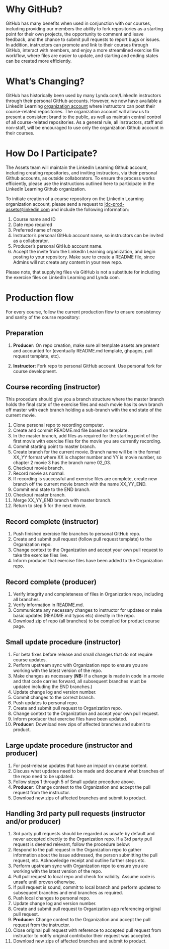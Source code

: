 # Why GitHub?

GitHub has many benefits when used in conjunction with our courses, including providing our members the ability to fork repositories as a starting point for their own projects, the opportunity to comment and leave feedback, and the chance to submit pull requests to report bugs or issues. In addition, instructors can promote and link to their courses through GitHub, interact with members, and enjoy a more streamlined exercise file workflow, where files are easier to update, and starting and ending states can be created more efficiently.   

# What’s Changing?

GitHub has historically been used by many Lynda.com/LinkedIn instructors through their personal GitHub accounts. However, we now have available a LinkedIn Learning [organization account](https://github.com/LinkedInLearning) where instructors can post their course-related repositories. The organization account will allow us to present a consistent brand to the public, as well as maintain central control of all course-related repositories. As a general rule, all instructors, staff and non-staff, will be encouraged to use only the organization Github account in their courses.

# How Do I Participate?

The Assets team will maintain the LinkedIn Learning Github account, including creating repositories, and inviting instructors, via their personal Github accounts, as outside collaborators. To ensure the process works efficiently, please use the instructions outlined here to participate in the LinkedIn Learning Github organization.

To initiate creation of a course repository on the LinkedIn Learning organization account, please send a request to ldc-prod-assets@linkedin.com and include the following information:

1. Course name and ID
2. Date repo required
3. Preferred name of repo
4. Instructor’s personal GitHub account name, so instructors can be invited as a collaborator.
5. Producer’s personal GitHub account name.
6. Accept the invite from the LinkedIn Learning organization, and begin posting to your repository. Make sure to create a README file, since Admins will not create any content in your new repo.

Please note, that supplying files via GitHub is not a substitute for including the exercise files on LinkedIn Learning and Lynda.com.

# Production flow

For every course, follow the current production flow to ensure consistency and sanity of the course repository:

## Preparation
1. **Producer:** On repo creation, make sure all template assets are present and accounted for (eventually README.md template, ghpages, pull request template, etc).

2. **Instructor:** Fork repo to personal GitHub account. Use personal fork for course development.

## Course recording (instructor)
This procedure should give you a branch structure where the master branch holds the final state of the exercise files and each movie has its own branch off master with each branch holding a sub-branch with the end state of the current movie.

1. Clone personal repo to recording computer.
1. Create and commit README.md file based on template.
1. In the master branch, add files as required for the starting point of the first movie with exercise files for the movie you are currently recording.
1. Commit starting point to master branch.
1. Create branch for the current movie. Branch name will be in the format XX_YY format where XX is chapter number and YY is movie number, so chapter 2 movie 3 has the branch name 02_03.
1. Checkout movie branch.
1. Record movie as normal.
1. If recording is successful and exercise files are complete, create new branch off the current movie branch with the name XX_YY_END.
1. Commit end state to the END branch.
1. Checkout master branch.
1. Merge XX_YY_END branch with master branch.
1. Return to step 5 for the next movie.

## Record complete (instructor)
1. Push finished exercise file branches to personal GitHub repo.
1. Create and submit pull request (follow pull request template) to the Organization repo.
1. Change context to the Organization and accept your own pull request to take the exercise files live.
1. Inform producer that exercise files have been added to the Organization repo.

## Record complete (producer)
1. Verify integrity and completeness of files in Organization repo, including all branches.
1. Verify information in README.md.
1. Communicate any necessary changes to instructor for updates or make basic updates (README.md typos etc) directly in the repo.
1. Download zip of repo (all branches) to be compiled for product course page.

## Small update procedure (instructor)
1. For beta fixes before release and small changes that do not require course updates.
1. Perform upstream sync with Organization repo to ensure you are working with the latest version of the repo.
1. Make changes as necessary (**NB:** If a change is made in code in a movie and that code carries forward, all subsequent branches must be updated including the END branches.)
1. Update change log and version number.
1. Commit changes to the correct branch.
1. Push updates to personal repo.
1. Create and submit pull request to Organization repo.
1. Change context to the Organization and accept your own pull request.
1. Inform producer that exercise files have been updated.
1. **Producer:** Download new zips of affected branches and submit to product.

## Large update procedure (instructor and producer)
1. For post-release updates that have an impact on course content.
1. Discuss what updates need to be made and document what branches of the repo need to be updated.
1. Follow steps 1 through 5 of Small update procedure above.
1. **Producer:** Change context to the Organization and accept the pull request from the instructor.
1. Download new zips of affected branches and submit to product.

## Handling 3rd party pull requests (instructor and/or producer)
1. 3rd party pull requests should be regarded as unsafe by default and never accepted directly to the Organization repo. If a 3rd party pull request is deemed relevant, follow the procedure below:
1. Respond to the pull request in the Organization repo to gather information about the issue addressed, the person submitting the pull request, etc. Acknowledge receipt and outline further steps etc.
1. Perform upstream sync with Organization repo to ensure you are working with the latest version of the repo.
1. Pull pull request to local repo and check for validity. Assume code is unsafe until proven otherwise.
1. If pull request is sound, commit to local branch and perform updates to subsequent branches and end branches as required.
1. Push local changes to personal repo.
1. Update change log and version number.
1. Create and submit pull request to Organization app referencing original pull request.
1. **Producer:** Change context to the Organization and accept the pull request from the instructor.
1. Close original pull request with reference to accepted pull request from instructor to notify original contributor their request was accepted.
1. Download new zips of affected branches and submit to product.

